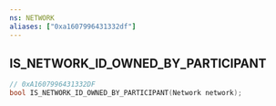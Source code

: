 ```yaml
---
ns: NETWORK
aliases: ["0xa1607996431332df"]
---
```

## IS_NETWORK_ID_OWNED_BY_PARTICIPANT

```c
// 0xA1607996431332DF
bool IS_NETWORK_ID_OWNED_BY_PARTICIPANT(Network network);
```
